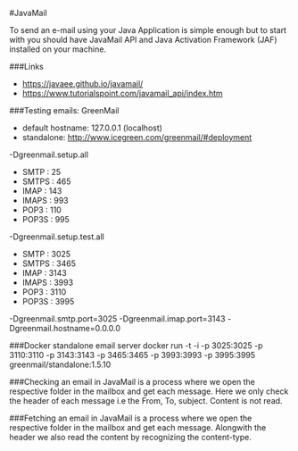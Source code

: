 #JavaMail

To send an e-mail using your Java Application is simple enough but to start with you should have JavaMail API 
and Java Activation Framework (JAF) installed on your machine.

###Links
- https://javaee.github.io/javamail/
- https://www.tutorialspoint.com/javamail_api/index.htm

###Testing emails: GreenMail
- default hostname: 127.0.0.1 (localhost)
- standalone: http://www.icegreen.com/greenmail/#deployment

-Dgreenmail.setup.all

- SMTP : 25
- SMTPS : 465
- IMAP : 143
- IMAPS : 993
- POP3 : 110
- POP3S : 995

-Dgreenmail.setup.test.all

- SMTP : 3025
- SMTPS : 3465
- IMAP : 3143
- IMAPS : 3993
- POP3 : 3110
- POP3S : 3995

-Dgreenmail.smtp.port=3025 -Dgreenmail.imap.port=3143 -Dgreenmail.hostname=0.0.0.0

###Docker standalone email server
docker run -t -i -p 3025:3025 -p 3110:3110 -p 3143:3143 -p 3465:3465 -p 3993:3993 -p 3995:3995 greenmail/standalone:1.5.10


###Checking 
an email in JavaMail is a process where we open the respective folder in the mailbox and get each message. Here we only check the header of each message i.e the From, To, subject. Content is not read.

###Fetching 
an email in JavaMail is a process where we open the respective folder in the mailbox and get each message. Alongwith the header we also read the content by recognizing the content-type.